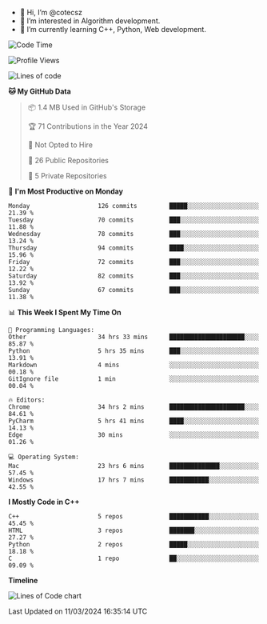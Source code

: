 - 👋 Hi, I’m @cotecsz
- 👀 I’m interested in Algorithm development.
- 🌱 I’m currently learning C++, Python, Web development.

<!---
cotecsz/cotecsz is a ✨ special ✨ repository because its `README.md` (this file) appears on your GitHub profile.
You can click the Preview link to take a look at your changes.
--->

<!--START_SECTION:waka-->
![Code Time](http://img.shields.io/badge/Code%20Time-617%20hrs%2057%20mins-blue)

![Profile Views](http://img.shields.io/badge/Profile%20Views-0-blue)

![Lines of code](https://img.shields.io/badge/From%20Hello%20World%20I%27ve%20Written-1.2%20million%20lines%20of%20code-blue)

**🐱 My GitHub Data** 

> 📦 1.4 MB Used in GitHub's Storage 
 > 
> 🏆 71 Contributions in the Year 2024
 > 
> 🚫 Not Opted to Hire
 > 
> 📜 26 Public Repositories 
 > 
> 🔑 5 Private Repositories 
 > 
📅 **I'm Most Productive on Monday** 

```text
Monday                   126 commits         █████░░░░░░░░░░░░░░░░░░░░   21.39 % 
Tuesday                  70 commits          ███░░░░░░░░░░░░░░░░░░░░░░   11.88 % 
Wednesday                78 commits          ███░░░░░░░░░░░░░░░░░░░░░░   13.24 % 
Thursday                 94 commits          ████░░░░░░░░░░░░░░░░░░░░░   15.96 % 
Friday                   72 commits          ███░░░░░░░░░░░░░░░░░░░░░░   12.22 % 
Saturday                 82 commits          ███░░░░░░░░░░░░░░░░░░░░░░   13.92 % 
Sunday                   67 commits          ███░░░░░░░░░░░░░░░░░░░░░░   11.38 % 
```


📊 **This Week I Spent My Time On** 

```text
💬 Programming Languages: 
Other                    34 hrs 33 mins      █████████████████████░░░░   85.87 % 
Python                   5 hrs 35 mins       ███░░░░░░░░░░░░░░░░░░░░░░   13.91 % 
Markdown                 4 mins              ░░░░░░░░░░░░░░░░░░░░░░░░░   00.18 % 
GitIgnore file           1 min               ░░░░░░░░░░░░░░░░░░░░░░░░░   00.04 % 

🔥 Editors: 
Chrome                   34 hrs 2 mins       █████████████████████░░░░   84.61 % 
PyCharm                  5 hrs 41 mins       ████░░░░░░░░░░░░░░░░░░░░░   14.13 % 
Edge                     30 mins             ░░░░░░░░░░░░░░░░░░░░░░░░░   01.26 % 

💻 Operating System: 
Mac                      23 hrs 6 mins       ██████████████░░░░░░░░░░░   57.45 % 
Windows                  17 hrs 7 mins       ███████████░░░░░░░░░░░░░░   42.55 % 
```

**I Mostly Code in C++** 

```text
C++                      5 repos             ███████████░░░░░░░░░░░░░░   45.45 % 
HTML                     3 repos             ███████░░░░░░░░░░░░░░░░░░   27.27 % 
Python                   2 repos             █████░░░░░░░░░░░░░░░░░░░░   18.18 % 
C                        1 repo              ██░░░░░░░░░░░░░░░░░░░░░░░   09.09 % 
```



**Timeline**

![Lines of Code chart](https://raw.githubusercontent.com/cotecsz/cotecsz/master/assets/bar_graph.png)


 Last Updated on 11/03/2024 16:35:14 UTC
<!--END_SECTION:waka-->
